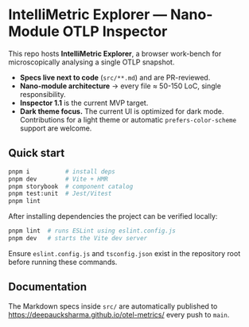 # IntelliMetric Explorer — Nano-Module OTLP Inspector

This repo hosts **IntelliMetric Explorer**, a browser work-bench for
microscopically analysing a single OTLP snapshot.

* **Specs live next to code** (`src/**.md`) and are PR-reviewed.
* **Nano-module architecture** → every file ≈ 50-150 LoC, single
  responsibility.
* **Inspector 1.1** is the current MVP target.
* **Dark theme focus.** The current UI is optimized for dark mode. Contributions for a light theme or automatic `prefers-color-scheme` support are welcome.

## Quick start

```bash
pnpm i          # install deps
pnpm dev        # Vite + HMR
pnpm storybook  # component catalog
pnpm test:unit  # Jest/Vitest
pnpm lint
```

After installing dependencies the project can be verified locally:

```bash
pnpm lint  # runs ESLint using eslint.config.js
pnpm dev   # starts the Vite dev server
```

Ensure `eslint.config.js` and `tsconfig.json` exist in the repository root
before running these commands.

## Documentation

The Markdown specs inside `src/` are automatically published to
https://deepaucksharma.github.io/otel-metrics/ every push to `main`.
